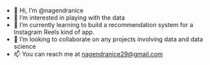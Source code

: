 - 👋 Hi, I’m @nagendranice
- 👀 I’m interested in playing with the data 
- 🌱 I’m currently learning to build a recommendation system for a Instagram Reels kind of app.
- 💞️ I’m looking to collaborate on any projects involving data and data science
- 📫 You can reach me at nagendranice29@gmail.com

<!---
nagendranice/nagendranice is a ✨ special ✨ repository because its `README.md` (this file) appears on your GitHub profile.
You can click the Preview link to take a look at your changes.
--->
